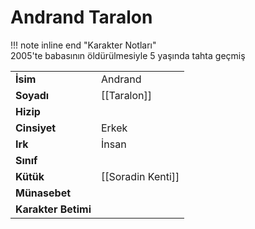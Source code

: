 # Andrand Taralon  
!!! note inline end "Karakter Notları"  
	2005'te babasının öldürülmesiyle 5 yaşında tahta geçmiş     
  
|  |  |  
|---|---|  
| **İsim** | Andrand |  
| **Soyadı** | [[Taralon]] |  
| **Hizip** |  |  
| **Cinsiyet** | Erkek |  
| **Irk** | İnsan |  
| **Sınıf** |  |  
| **Kütük** | [[Soradin Kenti]] |  
| **Münasebet** |  |  
| **Karakter Betimi** |  |  
  
  
